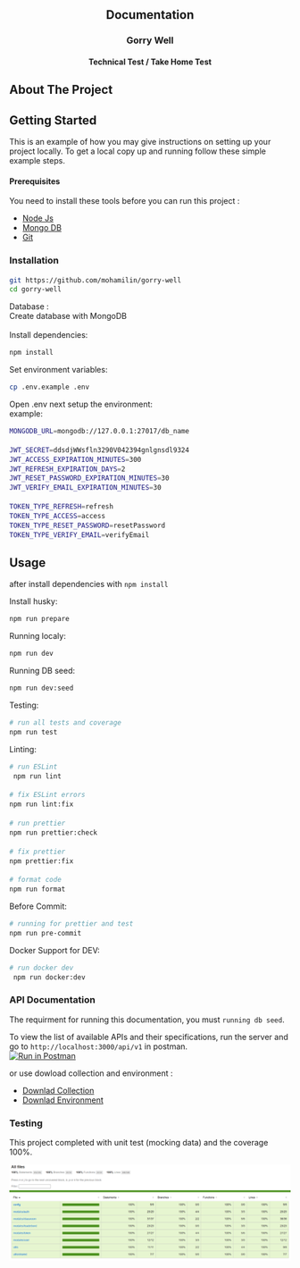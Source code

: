 <a name="readme-top"></a>

<!-- PROJECT LOGO -->
<br />
<div align="center">

  <h2 align="center">Documentation</h2>
  <h3 align="center">Gorry Well</h3>

  <h4 align="center">
    Technical Test / Take Home Test
  </h4>
</div>

## About The Project

## Getting Started

This is an example of how you may give instructions on setting up your project locally. To get a local copy up and running follow these simple example steps.

#### Prerequisites

You need to install these tools before you can run this project :

-   [Node Js](https://nodejs.org/en)
-   [Mongo DB](https://www.mongodb.com/)
-   [Git](https://git-scm.com/)

### Installation

```bash
git https://github.com/mohamilin/gorry-well
cd gorry-well
```

Database : <br>
Create database with MongoDB
<br><br>
Install dependencies:

```bash
npm install
```

Set environment variables:

```bash
cp .env.example .env
```

Open .env next setup the environment:
<br>
example:

```bash
MONGODB_URL=mongodb://127.0.0.1:27017/db_name

JWT_SECRET=ddsdjWWsfln3290V042394gnlgnsdl9324
JWT_ACCESS_EXPIRATION_MINUTES=300
JWT_REFRESH_EXPIRATION_DAYS=2
JWT_RESET_PASSWORD_EXPIRATION_MINUTES=30
JWT_VERIFY_EMAIL_EXPIRATION_MINUTES=30

TOKEN_TYPE_REFRESH=refresh
TOKEN_TYPE_ACCESS=access
TOKEN_TYPE_RESET_PASSWORD=resetPassword
TOKEN_TYPE_VERIFY_EMAIL=verifyEmail
```

## Usage

after install dependencies with `npm install`

Install husky:

```bash
npm run prepare
```

Running localy:

```bash
npm run dev
```

Running DB seed:

```bash
npm run dev:seed
```

Testing:

```bash
# run all tests and coverage
npm run test
```

Linting:

```bash
# run ESLint
 npm run lint

# fix ESLint errors
npm run lint:fix

# run prettier
npm run prettier:check

# fix prettier
npm prettier:fix

# format code
npm run format
```

Before Commit:

```bash
# running for prettier and test
npm run pre-commit
```

Docker Support for DEV:

```bash
# run docker dev
 npm run docker:dev
```

### API Documentation

The requirment for running this documentation, you must `running db seed`.

To view the list of available APIs and their specifications, run the server and go to `http://localhost:3000/api/v1` in postman.
<br>
[![Run in Postman](https://run.pstmn.io/button.svg)](https://universal-astronaut-206269.postman.co/workspace/My-Workspace~262b78b9-36cf-490e-84ce-9d01ef699d60/collection/7806854-2c7cc8d2-fdd5-434d-9226-ea39cdaaede1?action=share&creator=7806854)

or use dowload collection and environment :

-   [Downlad Collection](./public//postman/Api%20App.postman_collection.json)
-   [Downlad Environment](./public//postman/)

### Testing

This project completed with unit test (mocking data) and the coverage 100%.

![Coverage Unit Test](https://raw.githubusercontent.com/mohamilin/gorry-well/main/public/Coverage-API.png)
